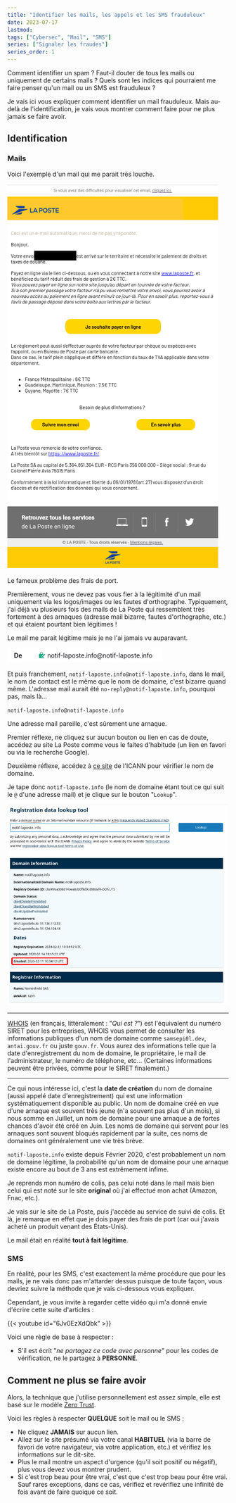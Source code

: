 ```yaml
---
title: "Identifier les mails, les appels et les SMS frauduleux"
date: 2023-07-17
lastmod: 
tags: ["Cybersec", "Mail", "SMS"]
series: ["Signaler les fraudes"]
series_order: 1
---
```


Comment identifier un spam ? Faut-il douter de tous les mails ou uniquement de certains mails ? Quels sont les indices qui pourraient me faire penser qu'un mail ou un SMS est frauduleux ?

Je vais ici vous expliquer comment identifier un mail frauduleux. Mais au-delà de l'identification, je vais vous montrer comment faire pour ne plus jamais se faire avoir.

## Identification

### Mails

Voici l'exemple d'un mail qui me parait très louche.

![laposte.png](img/laposte.png)

Le fameux problème des frais de port.

Premièrement, vous ne devez pas vous fier à la légitimité d'un mail uniquement via les logos/images ou les fautes d'orthographe. Typiquement, j'ai déjà vu plusieurs fois des mails de La Poste qui ressemblent très fortement à des arnaques (adresse mail bizarre, fautes d'orthographe, etc.) et qui étaient pourtant bien légitimes !

Le mail me parait légitime mais je ne l'ai jamais vu auparavant.

![adressemail.laposte.png](img/adressemail.laposte.png)

Et puis franchement, `notif-laposte.info@notif-laposte.info`, dans le mail, le nom de contact est le même que le nom de domaine, c'est bizarre quand même. L'adresse mail aurait été `no-reply@notif-laposte.info`, pourquoi pas, mais là...

`notif-laposte.info@notif-laposte.info`

Une adresse mail pareille, c'est sûrement une arnaque.

Premier réflexe, ne cliquez sur aucun bouton ou lien en cas de doute, accédez au site La Poste comme vous le faites d'habitude (un lien en favori ou via le recherche Google).

Deuxième réflexe, accédez à [ce site](https://lookup.icann.org/en) de l'ICANN pour vérifier le nom de domaine.

Je tape donc `notif-laposte.info` (le nom de domaine étant tout ce qui suit le `@` d'une adresse mail) et je clique sur le bouton "`Lookup`".


![icann.whois.png](img/icann.whois.png)

---

[WHOIS](https://fr.wikipedia.org/wiki/Whois) (en français, littéralement : "*Qui est ?*") est l'équivalent du numéro SIRET pour les entreprises, WHOIS vous permet de consulter les informations publiques d'un nom de domaine comme `samsepi0l.dev`, `antai.gouv.fr` ou juste `gouv.fr`. Vous aurez des informations telle que la date d'enregistrement du nom de domaine, le propriétaire, le mail de l'administrateur, le numéro de téléphone, etc... (Certaines informations peuvent être privées, comme pour le SIRET finalement.)

---

Ce qui nous intéresse ici, c'est la **date de création** du nom de domaine (aussi appelé date d'enregistrement) qui est une information systématiquement disponible au public. Un nom de domaine créé en vue d'une arnaque est souvent très jeune (n'a souvent pas plus d'un mois), si nous somme en Juillet, un nom de domaine pour une arnaque a de fortes chances d'avoir été créé en Juin. Les noms de domaine qui servent pour les arnaques sont souvent bloqués rapidement par la suite, ces noms de domaines ont généralement une vie très brève.

`notif-laposte.info` existe depuis Février 2020, c'est probablement un nom de domaine légitime, la probabilité qu'un nom de domaine pour une arnaque existe encore au bout de 3 ans est extrêmement infime.

Je reprends mon numéro de colis, pas celui noté dans le mail mais bien celui qui est noté sur le site **original** où j'ai effectué mon achat (Amazon, Fnac, etc.).

Je vais sur le site de La Poste, puis j'accède au service de suivi de colis. Et là, je remarque en effet que je dois payer des frais de port (car oui j'avais acheté un produit venant des États-Unis).

Le mail était en réalité **tout à fait légitime**.

### SMS

En réalité, pour les SMS, c'est exactement la même procédure que pour les mails, je ne vais donc pas m'attarder dessus puisque de toute façon, vous devriez suivre la méthode que je vais ci-dessous vous expliquer.

Cependant, je vous invite à regarder cette vidéo qui m'a donné envie d'écrire cette suite d'articles :

{{< youtube id="6Jv0EzXdQbk" >}}

Voici une règle de base à respecter :

- S'il est écrit "*ne partagez ce code avec personne*" pour les codes de vérification, ne le partagez à **PERSONNE**.

## Comment ne plus se faire avoir

Alors, la technique que j'utilise personnellement est assez simple, elle est basé sur le modèle [Zero Trust](https://wonderfall.space/evidence-based-security/#le-mod-le-id-al-zero-trust-security).

Voici les règles à respecter **QUELQUE** soit le mail ou le SMS :

- Ne cliquez **JAMAIS** sur aucun lien.
- Allez sur le site présumé via votre canal **HABITUEL** (via la barre de favori de votre navigateur, via votre application, etc.) et vérifiez les informations sur le dit-site.
- Plus le mail montre un aspect d'urgence (qu'il soit positif ou négatif), plus vous devez vous montrer prudent.
- Si c'est trop beau pour être vrai, c'est que c'est trop beau pour être vrai. Sauf rares exceptions, dans ce cas, vérifiez et revérifiez une infinité de fois avant de faire quoique ce soit.
